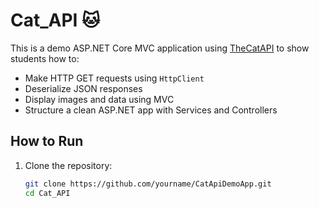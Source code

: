 # Cat_API 🐱

This is a demo ASP.NET Core MVC application using [TheCatAPI](https://thecatapi.com) to show students how to:
- Make HTTP GET requests using `HttpClient`
- Deserialize JSON responses
- Display images and data using MVC
- Structure a clean ASP.NET app with Services and Controllers

## How to Run

1. Clone the repository:
   ```bash
   git clone https://github.com/yourname/CatApiDemoApp.git
   cd Cat_API
